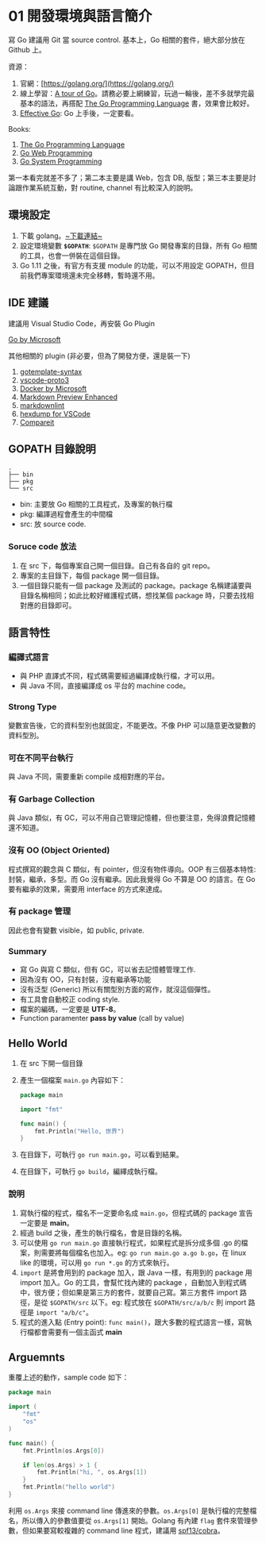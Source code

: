 # 01 開發環境與語言簡介

寫 Go 建議用 Git 當 source control. 基本上，Go 相關的套件，絕大部分放在 Github 上。

資源：

1. 官網：[https://golang.org/](https://golang.org/)
1. 線上學習：[A tour of Go](https://tour.golang.org/welcome/1)。請務必要上網練習，玩過一輪後，差不多就學完最基本的語法，再撘配 [The Go Programming Language](https://www.amazon.com/Programming-Language-Addison-Wesley-Professional-Computing-ebook/dp/B0184N7WWS) 書，效果會比較好。
1. [Effective Go](https://golang.org/doc/effective_go.html): Go 上手後，一定要看。

Books:

1. [The Go Programming Language](https://www.amazon.com/Programming-Language-Addison-Wesley-Professional-Computing-ebook/dp/B0184N7WWS)
1. [Go Web Programming](https://www.manning.com/books/go-web-programming)
1. [Go System Programming](https://www.packtpub.com/networking-and-servers/go-systems-programming)

第一本看完就差不多了；第二本主要是講 Web，包含 DB, 版型；第三本主要是討論跟作業系統互動，對 routine, channel 有比較深入的說明。

## 環境設定

1. 下載 golang。[~下載連結~](https://golang.org/dl/)
1. 設定環境變數 **`$GOPATH`**: `$GOPATH` 是專門放 Go 開發專案的目錄，所有 Go 相關的工具，也會一併裝在這個目錄。
1. Go 1.11 之後，有官方有支援 module  的功能，可以不用設定 GOPATH，但目前我們專案環境還未完全移轉，暫時還不用。

## IDE 建議

建議用 Visual Studio Code，再安裝 Go Plugin

[Go by Microsoft](https://marketplace.visualstudio.com/items?itemName=ms-vscode.Go)

其他相關的 plugin (非必要，但為了開發方便，還是裝一下)

1. [gotemplate-syntax](https://marketplace.visualstudio.com/items?itemName=casualjim.gotemplate)
1. [vscode-proto3](https://marketplace.visualstudio.com/items?itemName=zxh404.vscode-proto3)
1. [Docker by Microsoft](https://marketplace.visualstudio.com/items?itemName=PeterJausovec.vscode-docker)
1. [Markdown Preview Enhanced](https://marketplace.visualstudio.com/items?itemName=shd101wyy.markdown-preview-enhanced)
1. [markdownlint](https://marketplace.visualstudio.com/items?itemName=DavidAnson.vscode-markdownlint)
1. [hexdump for VSCode](https://marketplace.visualstudio.com/items?itemName=slevesque.vscode-hexdump)
1. [Compareit](https://marketplace.visualstudio.com/items?itemName=in4margaret.compareit)

## GOPATH 目錄說明

```text
.
├── bin
├── pkg
└── src
```

- bin: 主要放 Go 相關的工具程式，及專案的執行檔
- pkg: 編譯過程會產生的中間檔
- src: 放 source code.

### Soruce code 放法

1. 在 src 下，每個專案自己開一個目錄。自己有各自的 git repo。
1. 專案的主目錄下，每個 package 開一個目錄。
1. 一個目錄只能有一個 package 及測試的 package。package 名稱建議要與目錄名稱相同；如此比較好維護程式碼，想找某個 package 時，只要去找相對應的目錄即可。

## 語言特性

### 編譯式語言

- 與 PHP 直譯式不同，程式碼需要經過編譯成執行檔，才可以用。
- 與 Java 不同，直接編譯成 os 平台的 machine code。

### Strong Type

變數宣告後，它的資料型別也就固定，不能更改。不像 PHP 可以隨意更改變數的資料型別。

### 可在不同平台執行

與 Java 不同，需要重新 compile 成相對應的平台。

### 有 Garbage Collection

與 Java 類似，有 GC，可以不用自己管理記憶體，但也要注意，免得浪費記憶體還不知道。

### 沒有 OO (Object Oriented)

程式撰寫的觀念與 C 類似，有 pointer，但沒有物件導向。OOP 有三個基本特性: 封裝，繼承，多型。而 Go 沒有繼承。因此我覺得 Go 不算是 OO 的語言。在 Go 要有繼承的效果，需要用 interface 的方式來達成。

### 有 package 管理

因此也會有變數 visible，如 public, private.

### Summary

- 寫 Go 與寫 C 類似，但有 GC，可以省去記憶體管理工作.
- 因為沒有 OO，只有封裝，沒有繼承等功能
- 沒有泛型 (Generic) 所以有關型別方面的寫作，就沒這個彈性。
- 有工具會自動校正 coding style.
- 檔案的編碼，一定要是 **UTF-8**。
- Function paramenter **pass by value** (call by value)

## Hello World

1. 在 src 下開一個目錄
1. 產生一個檔案 `main.go` 內容如下：

    ```go {.line-numbers}
    package main

    import "fmt"

    func main() {
        fmt.Println("Hello, 世界")
    }
    ```
1. 在目錄下，可執行 `go run main.go`，可以看到結果。
1. 在目錄下，可執行 `go build`，編繹成執行檔。

### 說明

1. 寫執行檔的程式，檔名不一定要命名成 `main.go`，但程式碼的 package 宣告一定要是 **main**。
1. 經過 build 之後，產生的執行檔名，會是目錄的名稱。
1. 可以使用 `go run main.go` 直接執行程式，如果程式是拆分成多個 .go 的檔案，則需要將每個檔名也加入。eg: `go run main.go a.go b.go`，在 linux like 的環境，可以用 `go run *.go` 的方式來執行。
1. `import` 是將會用到的 package 加入，跟 Java 一樣，有用到的 package 用 import 加入。Go 的工具，會幫忙找內建的 package ，自動加入到程式碼中，很方便；但如果是第三方的套件，就要自己寫。第三方套件 import 路徑，是從 `$GOPATH/src` 以下。eg: 程式放在 `$GOPATH/src/a/b/c` 則 import 路徑是 `import "a/b/c"`。
1. 程式的進入點 (Entry point): `func main()`，跟大多數的程式語言一樣，寫執行檔都會需要有一個主函式 **main**

## Arguemnts

重覆上述的動作，sample code 如下：

```go {.line-numbers}
package main

import (
    "fmt"
    "os"
)

func main() {
    fmt.Println(os.Args[0])

    if len(os.Args) > 1 {
        fmt.Println("hi, ", os.Args[1])
    }
    fmt.Println("hello world")
}
```

利用 `os.Args` 來接 command line 傳進來的參數。`os.Args[0]` 是執行檔的完整檔名，所以傳入的參數值要從 `os.Args[1]` 開始。Golang 有內建 `flag` 套件來管理參數，但如果要寫較複雜的 command line 程式，建議用 [spf13/cobra](https://github.com/spf13/cobra)。